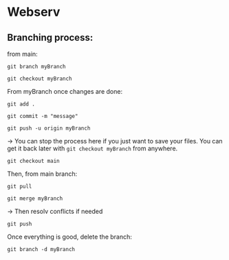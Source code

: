 # Webserv

## Branching process:

from main:
```
git branch myBranch
```
```
git checkout myBranch
```
From myBranch once changes are done:
```
git add .
```
```
git commit -m "message"
```
```
git push -u origin myBranch
```
-> You can stop the process here if you just want to save your files. You can get it back later with `git checkout myBranch` from anywhere.
```
git checkout main
```
Then, from main branch:
```
git pull
```
```
git merge myBranch
```
-> Then resolv conflicts if needed
```
git push
```

Once everything is good, delete the branch:
```
git branch -d myBranch
```
